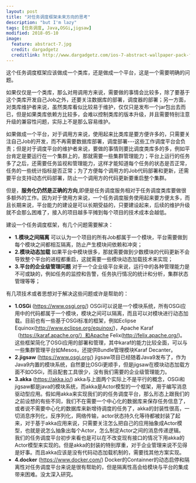 ```yaml
---
layout: post
title: "对任务调度框架未来方向的思考"
description: "but I'm lazy"
tags: [任务调度, Java,OSGi,jigsaw]
modified: 2018-05-10
image:
  feature: abstract-7.jpg
  credit: dargadgetz
  creditlink: http://www.dargadgetz.com/ios-7-abstract-wallpaper-pack-for-iphone-5-and-ipod-touch-retina/
---
```


这个任务调度框架应该做成一个类库，还是做成一个平台，这是一个需要明确的问题。

如果仅仅是一个类库，那么对用调用方来说，需要做的事情会比较多，除了要基于这个类库开发自己Job之外，还要关注数据库的部署，调度器的部署；另一方面，对类库维护者来说，虽然类库看似比较易于维护，仅仅只是发布一个jar包出去而已，但是如果类库依赖方比较多，会难以控制类库的版本升级，并且需要特别注意升级的兼容性问题，实际上不是那么容易维护。

如果做成一个平台，对于调用方来说，使用起来比类库是要方便许多的，只需要关注自己Job的开发，而不再需要数据库部署，调度部署---这些工作调度平台会负责；但是对于调度平台的维护者来说，要做的事情则要比调度类库多的多，例如平台肯定是要运行在一个集群上的，那就需要一些集群管理能力；平台上运行的任务多了之后，还需要任务监视和管理能力，这样才能知道每个任务的状态是否正常，任务的一些统计指标是否正常；为了方便每个调用方的Job代码部署和更新，还需要平台支持动态代码部署，防止一个调用方的代码更新要重启整个集群。

但是，**服务化仍然是正确的方向**,即便是任务调度服务相对于任务调度类库要做很多额外的工作。因为对于使用方来说，一个任务调度服务使用起来要方便太多，而且长期来说，平台能力的建设是可以长期受益的，只要建设起来，后续的维护升级就不会那么困难了，接入的项目越多平摊到每个项目的技术成本会越低。

建设一个任务调度框架，有几个问题需要解决：

 - **1.模块之间隔离**
   可以认为一个项目的所有Job都属于一个模块，平台需要做到每个模块之间都相互隔离，防止产生模块间依赖和冲突；
 - **2.模块动态加载**
   如果平台中模块很多，那就需要做到少数模块的代码更新不会导致整个平台的进程都重启，这就需要一些模块动态加载技术来实现；
 - **3.平台的企业级管理问题**
   对于一个企业级平台来说，运行中的各种管理能力是不可或缺的，例如任务的监控和告警，任务执行情况的统计和分析，集群状态管理等等；

有几项技术或者思想对于解决这些问题或许是帮助的：

 - **1.OSGi** (https://www.osgi.org/)
  OSGi可以说是一个模块系统，所有OSGi应用中的代码都属于一个模块，模块之间可以隔离，而且可以对模块进行动态加载。目前也有一些基于OSGi标准的框架，例如Eclipse Equinox(http://www.eclipse.org/equinox/)，Apache Karaf（https://karaf.apache.org/）和Apache Felix(http://felix.apache.org/)。这些框架简化了OSGi应用的部署和管理，其中karaf的能力比较全面，可以与一些集群管理平台如Mesos，还提供Bundle管理模块Karaf Decanter。
 - **2.jigsaw** (https://www.osgi.org/)
  jigsaw项目已经随着Java9发布了，作为Java9内置的模块系统，自然要比OSGi更顺手，但是jigsaw在模块动态加载方面不如OSGi，而且配套工具很少，没有我们需要的企业级管理能力。
 - **3.akka** (https://akka.io/)
  akka与上面两个实际上不是平行的概念，OSGi和jigsaw都是java的模块系统，而akka是Actor模型的一个框架，用于编写消息驱动型应用。假如用akka来实现我们的的任务调度平台，那么形态上跟我们的之前设想的有些不同，我们不在需要一个中心化的数据库来保存任务信息了，或者说不需要中心化的数据库来新增待调度的任务了，akka的封装性很高，一切消息序列化，反序列化，网络传输，actor状态持久化等待都被封装了起来，对于基于akka应用来说，只需要关注怎么把自己的应用抽象成Actor模型，也就是说怎么抽象出每个Actor，怎么制定Actor之间的消息传递逻辑。
  我们的任务调度平台初步来看也是可以在不改变现有接口的情况下用akka的Actor模型来实现的。但是akka的封装的特别厚重，对于企业管理来说不见得是好事。而且akka应该是没有代码动态加载机制的，需要找其他方案实现。
 - **4.docker** (https://www.docker.com/)
  Docker的Containner的动态启停和隔离性对任务调度平台来说是很有帮助的，但是隔离性高会给模块与平台的集成带来困难。没太深入研究。
